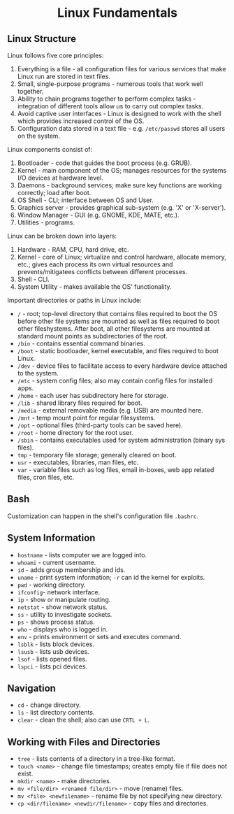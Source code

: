 # <h1 style="text-align:center">Linux Fundamentals</h1>

## Linux Structure

Linux follows five core principles:

1. Everything is a file - all configuration files for various services that make Linux run are stored in text files. 
2. Small, single-purpose programs - numerous tools that work well together.
3. Ability to chain programs together to perform complex tasks - integration of different tools allow us to carry out complex tasks.
4. Avoid captive user interfaces - Linux is designed to work with the shell which provides increased control of the OS.
5. Configuration data stored in a text file - e.g. ```/etc/passwd``` stores all users on the system.

Linux components consist of:

1. Bootloader - code that guides the boot process (e.g. GRUB).
2. Kernel - main component of the OS; manages resources for the systems I/O devices at hardware level.
3. Daemons - background services; make sure key functions are working correctly; load after boot. 
4. OS Shell - CLI; interface between OS and User. 
5. Graphics server - provides graphical sub-system (e.g. 'X' or 'X-server').
6. Window Manager - GUI (e.g. GNOME, KDE, MATE, etc.). 
7. Utilities - programs.

Linux can be broken down into layers:

1. Hardware - RAM, CPU, hard drive, etc.
2. Kernel - core of Linux; virtualize and control hardware, allocate memory, etc.; gives each process its own virtual resources and prevents/mitigatees conflicts between different processes.
3. Shell - CLI.
4. System Utility - makes available the OS' functionality. 

Important directories or paths in Linux include: 

* ```/``` - root; top-level directory that contains files required to boot the OS before other file systems are mounted as well as files required to boot other fileshystems. After boot, all other filesystems are mounted at standard mount points as subdirectories of the root.
* ```/bin``` - contains essential command binaries.
* ```/boot``` - static bootloader, kernel executable, and files required to boot Linux.
* ```/dev``` - device files to facilitate access to every hardware device attached to the system.
* ```/etc``` - system config files; also may contain config files for installed apps.
* ```/home``` - each user has subdirectory here for storage.
* ```/lib``` - shared library files required for boot.
* ```/media``` - external removable media (e.g. USB) are mounted here.
* ```/mnt``` - temp mount point for regular filesystems.
* ```/opt``` - optional files (third-party tools can be saved here).
* ```/root``` - home directory for the root user.
* ```/sbin``` - contains executables used for system administration (binary sys files).
* ```tmp``` - temporary file storage; generally cleared on boot.
* ```usr``` - executables, libraries, man files, etc.
* ```var``` - variable files such as log files, email in-boxes, web app related files, cron files, etc.

## Bash

Customization can happen in the shell's configuration file ```.bashrc```.

## System Information

* ```hostname``` - lists computer we are logged into.
* ```whoami``` - current username.
* ```id``` - adds group membership and ids.
* ```uname``` - print system information; ```-r``` can id the kernel for exploits.
* ```pwd``` - working directory.
* ```ifconfig```- network interface.
* ```ip``` - show or manipulate routing.
* ```netstat``` - show network status.
* ```ss``` - utility to investigate sockets.
* ```ps``` - shows process status.
* ```who``` - displays who is logged in.
* ```env``` - prints environment or sets and executes command.
* ```lsblk``` - lists block devices.
* ```lsusb``` - lists usb devices.
* ```lsof``` - lists opened files.
* ```lspci``` - lists pci devices.

## Navigation

* ```cd```  - change directory.
* ```ls``` - list directory contents.
* ```clear``` - clean the shell; also can use ```CRTL + L```.

## Working with Files and Directories

* ```tree``` - lists contents of a directory in a tree-like format.
* ```touch <name>``` - change file timestamps; creates empty file if file does not exist.
* ```mkdir <name>``` - make directories.
* ```mv <file/dir> <renamed file/dir>``` - move (rename) files.
* ```mv <file> <newfilename>``` - rename file by not specifying new directory.
* ```cp <dir/filename> <newdir/filename>``` - copy files and directories.

## 